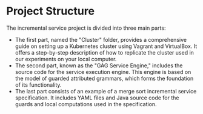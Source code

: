 # Project Structure
The incremental service project is divided into three main parts:
   - The first part, named the "Cluster" folder, provides a comprehensive guide on setting up a Kubernetes cluster using Vagrant and VirtualBox.
    It offers a step-by-step description of how to replicate the cluster used in our experiments on your local computer.
   - The second part, known as the "GAG Service Engine," includes the source code for the service execution engine.
     This engine is based on the model of guarded attributed grammars, which forms the foundation of its functionality.
   - The last part consists of an example of a merge sort incremental service specification.
     It includes YAML files and Java source code for the guards and local computations used in the specification.
